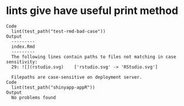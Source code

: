 # lints give have useful print method

    Code
      lint(test_path("test-rmd-bad-case"))
    Output
      ---------
      index.Rmd
      ---------
      The following lines contain paths to files not matching in case sensitivity:
      29: ![](rstudio.svg)    ['rstudio.svg' -> 'RStudio.svg']
      
      Filepaths are case-sensitive on deployment server.
    Code
      lint(test_path("shinyapp-appR"))
    Output
      No problems found

